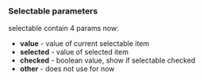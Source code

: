 ### Selectable parameters

selectable contain 4 params now:

 - __value__ - value of current selectable item
 - __selected__ - value of selected item
 - __checked__ - boolean value, show if selectable checked
 - __other__ - does not use for now

